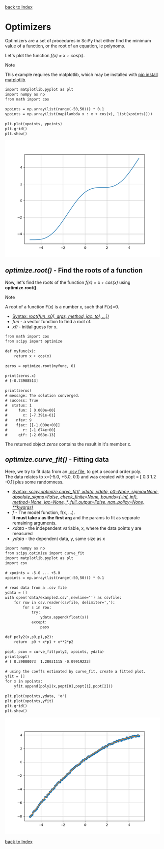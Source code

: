 [back to Index](Index.md)

# Optimizers

Optimizers are a set of procedures in SciPy that either find the minimum value of a function, or the root of an equation, ie polynoms.

Let's plot the function *f(x) = x + cos(x)*.
> [!NOTE]
> This example requires the matplotlib, which may be installed with [pip install matplotlib](../pip.md).
```
import matplotlib.pyplot as plt
import numpy as np
from math import cos

xpoints = np.array(list(range(-50,50))) * 0.1 
ypoints = np.array(list(map(lambda x : x + cos(x), list(xpoints))))

plt.plot(xpoints, ypoints)
plt.grid()
plt.show()
```
![Figure_1](./img/Figure_1.png)

## *optimize.root()* - Find the roots of a function
Now, let's find the roots of the function *f(x) = x + cos(x)* using **optimize.root()**.

> [!NOTE]
> A root of a function F(x) is a number x, such that F(x)=0.

* [Syntax: *root\(fun, x0\[, args, method, jac, tol, ...\]\)*](https://docs.scipy.org/doc/scipy/reference/generated/scipy.optimize.root.html#scipy.optimize.root)
* *fun* - a vector function to find a root of.
* *x0* - initial guess for x.

```
from math import cos
from scipy import optimize

def myfunc(x):
    return x + cos(x)

zeros = optimize.root(myfunc, 0)

print(zeros.x)
# [-0.73908513]

print(zeros)
# message: The solution converged.
# success: True
#  status: 1
#     fun: [ 0.000e+00]
#       x: [-7.391e-01]
#    nfev: 9
#    fjac: [[-1.000e+00]]
#       r: [-1.674e+00]
#     qtf: [-2.668e-13]
```
The returned object *zeros* contains the result in it's member x.

## *optimize.curve_fit()* - Fitting data
Here, we try to fit data from an [.csv file](./data/example2.csv), to get a second order poly.  
The data relates to x=(-5.0, +5.0, 0.1) and was created with popt = \[ 0.3  1.2 -0.1\] plus some randomness.

* [Syntax: *scipy.optimize.curve_fit(f, xdata, ydata, p0=None, sigma=None, absolute_sigma=False, check_finite=None, bounds=(-inf, inf), method=None, jac=None, \*, full_output=False, nan_policy=None, \*\*kwargs)*](https://docs.scipy.org/doc/scipy/reference/generated/scipy.optimize.curve_fit.html#scipy.optimize.curve_fit)
* *f* - The model function, f(x, …).  
  **It must take *x* as the first arg** and the params to fit as separate remaining arguments.
* *xdata* - the independent variable, x, where the data points y are measured
* *ydata* - the dependent data, y, same size as x

```
import numpy as np
from scipy.optimize import curve_fit
import matplotlib.pyplot as plt
import csv

# xpoints = -5.0 ... +5.0
xpoints = np.array(list(range(-50,50))) * 0.1

# read data from a .csv file
ydata = []
with open('data/example2.csv',newline='') as csvfile:
    for row in csv.reader(csvfile, delimiter=','):
        for s in row:
            try:
                ydata.append(float(s))
            except:
                pass

def poly2(x,p0,p1,p2):
    return  p0 + x*p1 + x**2*p2

popt, pcov = curve_fit(poly2, xpoints, ydata)
print(popt)
# [ 0.39000073  1.20031115 -0.09919223]

# using the coeffs estimated by curve_fit, create a fitted plot.
yfit = []
for x in xpoints:
    yfit.append(poly2(x,popt[0],popt[1],popt[2]))

plt.plot(xpoints,ydata, 'o')
plt.plot(xpoints,yfit)
plt.grid()
plt.show()
```
![Figure_2](./img/Figure_2.png)

[back to Index](Index.md)
